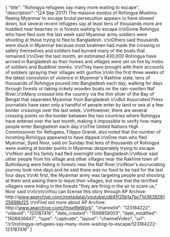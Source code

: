 {
    "title": "Rohingya refugees say many more waiting to escape",
    "description": "(24 Sep 2017) The massive exodus of Rohingya Muslims fleeing Myanmar to escape brutal persecution appears to have slowed down, but several recent refugees say at least tens of thousands more are huddled near beaches or in forests waiting to escape.\r\nSome Rohingya who have fled over the last week said Myanmar army soldiers were shooting at those trying to flee to Bangladesh. \r\nOthers said thousands were stuck in Myanmar because most boatmen had made the crossing to safety themselves and soldiers had burned many of the boats that remained.\r\nOver the last month, an estimated 430,000 Rohingya have arrived in Bangladesh as their homes and villages were set on fire by mobs of soldiers and Buddhist monks. \r\nThey have brought with them accounts of soldiers spraying their villages with gunfire.\r\nIn the first three weeks of the latest convulsion of violence in Myanmar's Rakhine state, tens of thousands of Rohingya poured into Bangladesh each day, walking for days through forests or taking rickety wooden boats on the rain-swollen Naf River.\r\nMany crossed into the country via the thin sliver of the Bay of Bengal that separates Myanmar from Bangladesh.\r\nBut Associated Press journalists have seen only a handful of people enter by land or sea at a few border crossings over the last week. \r\nHowever, there are several crossing points on the border between the two countries where Rohingya have entered over the last month, making it impossible to verify how many people enter Bangladesh each day.\r\nThe United Nations High Commissioner for Refugees, Filippo Grandi, also noted that the number of incoming Rohingya appeared to have dipped.\r\nOne man who fled Myanmar, Syed Noor, said on Sunday that tens of thousands of Rohingya were waiting at border points in Myanmar desperately trying to escape. \r\nNoor and his family had fled overnight into Bangladesh.\r\nNoor said other people from his village and other villages near the Rakhine town of Buthidaung were hiding in forests near the Naf River.\r\nNoor's excruciating journey took nine days and he said there was no food to be had for the last four days.\r\nAt first, the Myanmar army was targeting people and shooting at them and asking them to leave their villages, but now that the terrified villagers were hiding in the forests \"they are firing in the air to scare us,\" Noor said.\r\n\r\n\r\nYou can license this story through AP Archive: http:\/\/www.aparchive.com\/metadata\/youtube\/db91f25b1a7bc71d363928125698bf25 \r\nFind out more about AP Archive: http:\/\/www.aparchive.com\/HowWeWork",
    "channelid": "123184222",
    "videoid": "123187416",
    "date_created": "1506859003",
    "date_modified": "1508436647",
    "type": "captivate",
    "layout": "channelVideo",
    "url": "\/c1\/rohingya-refugees-say-many-more-waiting-to-escape\/123184222-123187416"
}